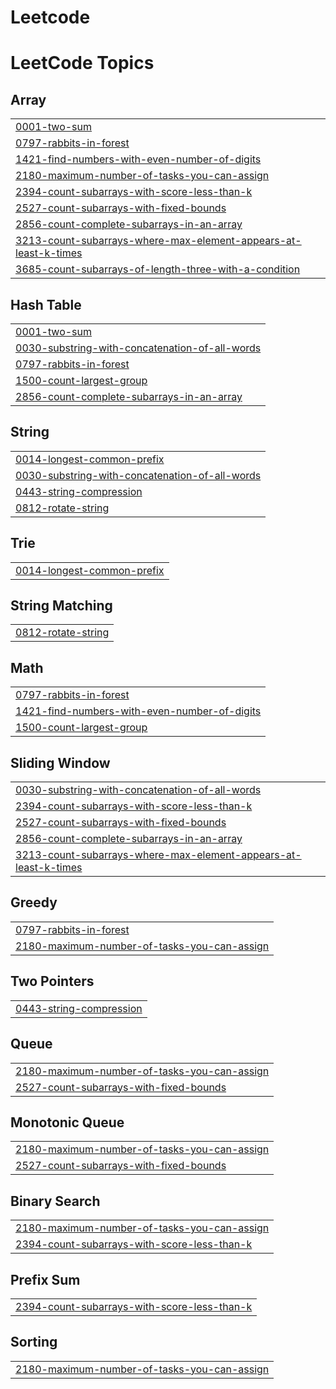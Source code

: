 # Leetcode
<!---LeetCode Topics Start-->
# LeetCode Topics
## Array
|  |
| ------- |
| [0001-two-sum](https://github.com/Abhigna-arsam/Leetcode/tree/master/0001-two-sum) |
| [0797-rabbits-in-forest](https://github.com/Abhigna-arsam/Leetcode/tree/master/0797-rabbits-in-forest) |
| [1421-find-numbers-with-even-number-of-digits](https://github.com/Abhigna-arsam/Leetcode/tree/master/1421-find-numbers-with-even-number-of-digits) |
| [2180-maximum-number-of-tasks-you-can-assign](https://github.com/Abhigna-arsam/Leetcode/tree/master/2180-maximum-number-of-tasks-you-can-assign) |
| [2394-count-subarrays-with-score-less-than-k](https://github.com/Abhigna-arsam/Leetcode/tree/master/2394-count-subarrays-with-score-less-than-k) |
| [2527-count-subarrays-with-fixed-bounds](https://github.com/Abhigna-arsam/Leetcode/tree/master/2527-count-subarrays-with-fixed-bounds) |
| [2856-count-complete-subarrays-in-an-array](https://github.com/Abhigna-arsam/Leetcode/tree/master/2856-count-complete-subarrays-in-an-array) |
| [3213-count-subarrays-where-max-element-appears-at-least-k-times](https://github.com/Abhigna-arsam/Leetcode/tree/master/3213-count-subarrays-where-max-element-appears-at-least-k-times) |
| [3685-count-subarrays-of-length-three-with-a-condition](https://github.com/Abhigna-arsam/Leetcode/tree/master/3685-count-subarrays-of-length-three-with-a-condition) |
## Hash Table
|  |
| ------- |
| [0001-two-sum](https://github.com/Abhigna-arsam/Leetcode/tree/master/0001-two-sum) |
| [0030-substring-with-concatenation-of-all-words](https://github.com/Abhigna-arsam/Leetcode/tree/master/0030-substring-with-concatenation-of-all-words) |
| [0797-rabbits-in-forest](https://github.com/Abhigna-arsam/Leetcode/tree/master/0797-rabbits-in-forest) |
| [1500-count-largest-group](https://github.com/Abhigna-arsam/Leetcode/tree/master/1500-count-largest-group) |
| [2856-count-complete-subarrays-in-an-array](https://github.com/Abhigna-arsam/Leetcode/tree/master/2856-count-complete-subarrays-in-an-array) |
## String
|  |
| ------- |
| [0014-longest-common-prefix](https://github.com/Abhigna-arsam/Leetcode/tree/master/0014-longest-common-prefix) |
| [0030-substring-with-concatenation-of-all-words](https://github.com/Abhigna-arsam/Leetcode/tree/master/0030-substring-with-concatenation-of-all-words) |
| [0443-string-compression](https://github.com/Abhigna-arsam/Leetcode/tree/master/0443-string-compression) |
| [0812-rotate-string](https://github.com/Abhigna-arsam/Leetcode/tree/master/0812-rotate-string) |
## Trie
|  |
| ------- |
| [0014-longest-common-prefix](https://github.com/Abhigna-arsam/Leetcode/tree/master/0014-longest-common-prefix) |
## String Matching
|  |
| ------- |
| [0812-rotate-string](https://github.com/Abhigna-arsam/Leetcode/tree/master/0812-rotate-string) |
## Math
|  |
| ------- |
| [0797-rabbits-in-forest](https://github.com/Abhigna-arsam/Leetcode/tree/master/0797-rabbits-in-forest) |
| [1421-find-numbers-with-even-number-of-digits](https://github.com/Abhigna-arsam/Leetcode/tree/master/1421-find-numbers-with-even-number-of-digits) |
| [1500-count-largest-group](https://github.com/Abhigna-arsam/Leetcode/tree/master/1500-count-largest-group) |
## Sliding Window
|  |
| ------- |
| [0030-substring-with-concatenation-of-all-words](https://github.com/Abhigna-arsam/Leetcode/tree/master/0030-substring-with-concatenation-of-all-words) |
| [2394-count-subarrays-with-score-less-than-k](https://github.com/Abhigna-arsam/Leetcode/tree/master/2394-count-subarrays-with-score-less-than-k) |
| [2527-count-subarrays-with-fixed-bounds](https://github.com/Abhigna-arsam/Leetcode/tree/master/2527-count-subarrays-with-fixed-bounds) |
| [2856-count-complete-subarrays-in-an-array](https://github.com/Abhigna-arsam/Leetcode/tree/master/2856-count-complete-subarrays-in-an-array) |
| [3213-count-subarrays-where-max-element-appears-at-least-k-times](https://github.com/Abhigna-arsam/Leetcode/tree/master/3213-count-subarrays-where-max-element-appears-at-least-k-times) |
## Greedy
|  |
| ------- |
| [0797-rabbits-in-forest](https://github.com/Abhigna-arsam/Leetcode/tree/master/0797-rabbits-in-forest) |
| [2180-maximum-number-of-tasks-you-can-assign](https://github.com/Abhigna-arsam/Leetcode/tree/master/2180-maximum-number-of-tasks-you-can-assign) |
## Two Pointers
|  |
| ------- |
| [0443-string-compression](https://github.com/Abhigna-arsam/Leetcode/tree/master/0443-string-compression) |
## Queue
|  |
| ------- |
| [2180-maximum-number-of-tasks-you-can-assign](https://github.com/Abhigna-arsam/Leetcode/tree/master/2180-maximum-number-of-tasks-you-can-assign) |
| [2527-count-subarrays-with-fixed-bounds](https://github.com/Abhigna-arsam/Leetcode/tree/master/2527-count-subarrays-with-fixed-bounds) |
## Monotonic Queue
|  |
| ------- |
| [2180-maximum-number-of-tasks-you-can-assign](https://github.com/Abhigna-arsam/Leetcode/tree/master/2180-maximum-number-of-tasks-you-can-assign) |
| [2527-count-subarrays-with-fixed-bounds](https://github.com/Abhigna-arsam/Leetcode/tree/master/2527-count-subarrays-with-fixed-bounds) |
## Binary Search
|  |
| ------- |
| [2180-maximum-number-of-tasks-you-can-assign](https://github.com/Abhigna-arsam/Leetcode/tree/master/2180-maximum-number-of-tasks-you-can-assign) |
| [2394-count-subarrays-with-score-less-than-k](https://github.com/Abhigna-arsam/Leetcode/tree/master/2394-count-subarrays-with-score-less-than-k) |
## Prefix Sum
|  |
| ------- |
| [2394-count-subarrays-with-score-less-than-k](https://github.com/Abhigna-arsam/Leetcode/tree/master/2394-count-subarrays-with-score-less-than-k) |
## Sorting
|  |
| ------- |
| [2180-maximum-number-of-tasks-you-can-assign](https://github.com/Abhigna-arsam/Leetcode/tree/master/2180-maximum-number-of-tasks-you-can-assign) |
<!---LeetCode Topics End-->